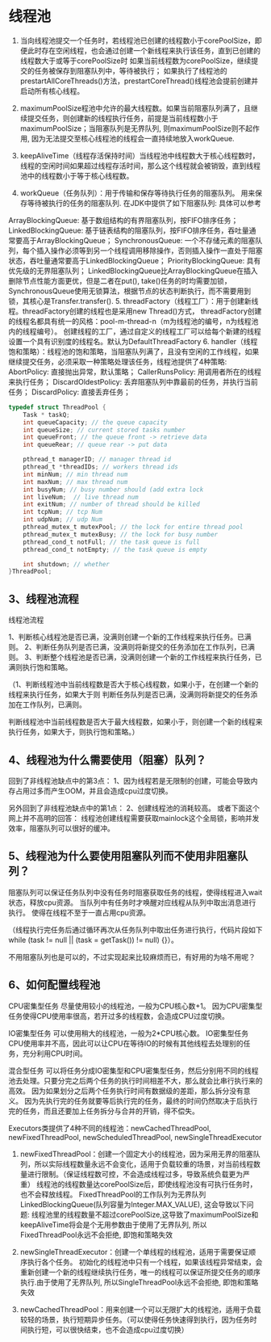 线程池
===

1. 当向线程池提交一个任务时，若线程池已创建的线程数小于corePoolSize，即便此时存在空闲线程，也会通过创建一个新线程来执行该任务，直到已创建的线程数大于或等于corePoolSize时
如果当前线程数为corePoolSize，继续提交的任务被保存到阻塞队列中，等待被执行；
如果执行了线程池的prestartAllCoreThreads()方法，prestartCoreThread()线程池会提前创建并启动所有核心线程。

2. maximumPoolSize程池中允许的最大线程数。如果当前阻塞队列满了，且继续提交任务，则创建新的线程执行任务，前提是当前线程数小于maximumPoolSize；当阻塞队列是无界队列, 则maximumPoolSize则不起作用, 因为无法提交至核心线程池的线程会一直持续地放入workQueue.

3. keepAliveTime（线程存活保持时间）当线程池中线程数大于核心线程数时，线程的空闲时间如果超过线程存活时间，那么这个线程就会被销毁，直到线程池中的线程数小于等于核心线程数。

4. workQueue（任务队列）：用于传输和保存等待执行任务的阻塞队列。
用来保存等待被执行的任务的阻塞队列. 在JDK中提供了如下阻塞队列: 具体可以参考

ArrayBlockingQueue: 基于数组结构的有界阻塞队列，按FIFO排序任务；
LinkedBlockingQueue: 基于链表结构的阻塞队列，按FIFO排序任务，吞吐量通常要高于ArrayBlockingQueue；
SynchronousQueue: 一个不存储元素的阻塞队列，每个插入操作必须等到另一个线程调用移除操作，否则插入操作一直处于阻塞状态，吞吐量通常要高于LinkedBlockingQueue；
PriorityBlockingQueue: 具有优先级的无界阻塞队列；
LinkedBlockingQueue比ArrayBlockingQueue在插入删除节点性能方面更优，但是二者在put(), take()任务的时均需要加锁，SynchronousQueue使用无锁算法，根据节点的状态判断执行，而不需要用到锁，其核心是Transfer.transfer().
5. threadFactory（线程工厂）：用于创建新线程。threadFactory创建的线程也是采用new Thread()方式，
threadFactory创建的线程名都具有统一的风格：pool-m-thread-n（m为线程池的编号，n为线程池内的线程编号）。
创建线程的工厂，通过自定义的线程工厂可以给每个新建的线程设置一个具有识别度的线程名。默认为DefaultThreadFactory
6. handler（线程饱和策略）：线程池的饱和策略，当阻塞队列满了，且没有空闲的工作线程，如果继续提交任务，必须采取一种策略处理该任务，线程池提供了4种策略:
AbortPolicy: 直接抛出异常，默认策略；
CallerRunsPolicy: 用调用者所在的线程来执行任务；
DiscardOldestPolicy: 丢弃阻塞队列中靠最前的任务，并执行当前任务；
DiscardPolicy: 直接丢弃任务；

``` c
typedef struct ThreadPool {
    Task * taskQ;
    int queueCapacity; // the queue capacity
    int queueSize; // current stored tasks number
    int queueFront; // the queue front -> retrieve data
    int queueRear; // queue rear -> put data

    pthread_t managerID; // manager thread id
    pthread_t *threadIDs; // workers thread ids
    int minNum; // min thread num
    int maxNum; // max thread num
    int busyNum; // busy number should (add extra lock
    int liveNum;  // live thread num
    int exitNum; // number of thread should be killed
    int tcpNum; // tcp Num
    int udpNum; // udp Num
    pthread_mutex_t mutexPool; // the lock for entire thread pool
    pthread_mutex_t mutexBusy; // the lock for busy number
    pthread_cond_t notFull; // the task queue is full
    pthread_cond_t notEmpty; // the task queue is empty

    int shutdown; // whether
}ThreadPool;
```

3、线程池流程
---

线程池流程

1、判断核心线程池是否已满，没满则创建一个新的工作线程来执行任务。已满则。
2、判断任务队列是否已满，没满则将新提交的任务添加在工作队列，已满则。
3、判断整个线程池是否已满，没满则创建一个新的工作线程来执行任务，已满则执行饱和策略。

（1、判断线程池中当前线程数是否大于核心线程数，如果小于，在创建一个新的线程来执行任务，如果大于则
判断任务队列是否已满，没满则将新提交的任务添加在工作队列，已满则。

判断线程池中当前线程数是否大于最大线程数，如果小于，则创建一个新的线程来执行任务，如果大于，则执行饱和策略。）

4、线程池为什么需要使用（阻塞）队列？
---

回到了非线程池缺点中的第3点：
1、因为线程若是无限制的创建，可能会导致内存占用过多而产生OOM，并且会造成cpu过度切换。

另外回到了非线程池缺点中的第1点：
2、创建线程池的消耗较高。
或者下面这个网上并不高明的回答：
线程池创建线程需要获取mainlock这个全局锁，影响并发效率，阻塞队列可以很好的缓冲。

5、线程池为什么要使用阻塞队列而不使用非阻塞队列？
---

阻塞队列可以保证任务队列中没有任务时阻塞获取任务的线程，使得线程进入wait状态，释放cpu资源。
当队列中有任务时才唤醒对应线程从队列中取出消息进行执行。
使得在线程不至于一直占用cpu资源。

（线程执行完任务后通过循环再次从任务队列中取出任务进行执行，代码片段如下
while (task != null || (task = getTask()) != null) {}）。

不用阻塞队列也是可以的，不过实现起来比较麻烦而已，有好用的为啥不用呢？

6、如何配置线程池
---

CPU密集型任务
尽量使用较小的线程池，一般为CPU核心数+1。 因为CPU密集型任务使得CPU使用率很高，若开过多的线程数，会造成CPU过度切换。

IO密集型任务
可以使用稍大的线程池，一般为2*CPU核心数。 IO密集型任务CPU使用率并不高，因此可以让CPU在等待IO的时候有其他线程去处理别的任务，充分利用CPU时间。

混合型任务
可以将任务分成IO密集型和CPU密集型任务，然后分别用不同的线程池去处理。只要分完之后两个任务的执行时间相差不大，那么就会比串行执行来的高效。
因为如果划分之后两个任务执行时间有数据级的差距，那么拆分没有意义。
因为先执行完的任务就要等后执行完的任务，最终的时间仍然取决于后执行完的任务，而且还要加上任务拆分与合并的开销，得不偿失。

Executors类提供了4种不同的线程池：newCachedThreadPool, newFixedThreadPool, newScheduledThreadPool, newSingleThreadExecutor

1. newFixedThreadPool：创建一个固定大小的线程池，因为采用无界的阻塞队列，所以实际线程数量永远不会变化，适用于负载较重的场景，对当前线程数量进行限制。（保证线程数可控，不会造成线程过多，导致系统负载更为严重）
线程池的线程数量达corePoolSize后，即使线程池没有可执行任务时，也不会释放线程。
FixedThreadPool的工作队列为无界队列LinkedBlockingQueue(队列容量为Integer.MAX_VALUE), 这会导致以下问题:
线程池里的线程数量不超过corePoolSize,这导致了maximumPoolSize和keepAliveTime将会是个无用参数由于使用了无界队列, 所以FixedThreadPool永远不会拒绝, 即饱和策略失效

2. newSingleThreadExecutor：创建一个单线程的线程池，适用于需要保证顺序执行各个任务。
初始化的线程池中只有一个线程，如果该线程异常结束，会重新创建一个新的线程继续执行任务，唯一的线程可以保证所提交任务的顺序执行.由于使用了无界队列, 所以SingleThreadPool永远不会拒绝, 即饱和策略失效

3. newCachedThreadPool：用来创建一个可以无限扩大的线程池，适用于负载较轻的场景，执行短期异步任务。（可以使得任务快速得到执行，因为任务时间执行短，可以很快结束，也不会造成cpu过度切换）

